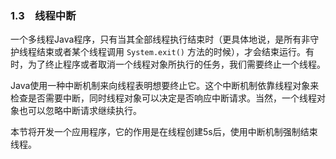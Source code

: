 ### 1.3　线程中断

一个多线程Java程序，只有当其全部线程执行结束时（更具体地说，是所有非守护线程结束或者某个线程调用 `System.exit()` 方法的时候），才会结束运行。有时，为了终止程序或者取消一个线程对象所执行的任务，我们需要终止一个线程。

Java使用一种中断机制来向线程表明想要终止它。这个中断机制依靠线程对象来检查是否需要中断，同时线程对象可以决定是否响应中断请求。当然，一个线程对象也可以忽略中断请求继续执行。

本节将开发一个应用程序，它的作用是在线程创建5s后，使用中断机制强制结束线程。

